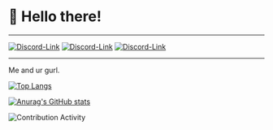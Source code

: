 # 👋 Hello there!
___
[![Discord-Link](https://img.shields.io/badge/Discord-5865F2?style=for-the-badge&logo=discord&logoColor=black)](https://discord.gg/fuf8t4JWDV)
[![Discord-Link](https://img.shields.io/badge/Visual_Studio_Code-0078D4?style=for-the-badge&logo=visual%20studio%20code&logoColor=black)](https://discord.gg/fuf8t4JWDV)
[![Discord-Link](https://img.shields.io/badge/manjaro-35BF5C?style=for-the-badge&logo=manjaro&logoColor=black)](https://discord.gg/fuf8t4JWDV)
___

Me and ur gurl.

[![Top Langs](https://github-readme-stats.vercel.app/api?username=shell1010&show_icons=true&theme=highcontrast&locale=en)](https://discord.gg/fuf8t4JWDV)

[![Anurag's GitHub stats](https://github-readme-stats.vercel.app/api/top-langs?username=shell1010&show_icons=true&theme=highcontrast&locale=en&layout=compact)](https://discord.gg/fuf8t4JWDV)

![Contribution Activity](https://github-readme-streak-stats.herokuapp.com/?user=shell1010&theme=highcontrast)
<!---
Shell1010/Shell1010 is a ✨ special ✨ repository because its `README.md` (this file) appears on your GitHub profile.
You can click the Preview link to take a look at your changes.
--->
